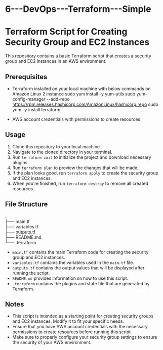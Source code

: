 # 6---DevOps---Terraform---Simple
# Terraform Script for Creating Security Group and EC2 Instances

This repository contains a basic Terraform script that creates a security group and EC2 instances in an AWS environment.

## Prerequisites
- Terraform installed on your local machine with below commands on Amazon Linux 2 instance
  sudo yum install -y yum-utils
  sudo yum-config-manager --add-repo https://rpm.releases.hashicorp.com/AmazonLinux/hashicorp.repo
  sudo yum -y install terraform
  
- AWS account credentials with permissions to create resources

## Usage
1. Clone this repository to your local machine.
2. Navigate to the cloned directory in your terminal.
3. Run `terraform init` to initialize the project and download necessary plugins.
4. Run `terraform plan` to preview the changes that will be made.
5. If the plan looks good, run `terraform apply` to create the security group and EC2 instances.
6. When you're finished, run `terraform destroy` to remove all created resources.

## File Structure
.  
├── main.tf  
├── variables.tf  
├── outputs.tf  
├── README.md  
└── .terraform    

- `main.tf` contains the main Terraform code for creating the security group and EC2 instances.
- `variables.tf` contains the variables used in the `main.tf` file.
- `outputs.tf` contains the output values that will be displayed after running the script.
- `README.md` provides information on how to use this script.
- `.terraform` contains the plugins and state file that are generated by Terraform.

## Notes
- This script is intended as a starting point for creating security groups and EC2 instances. Modify it to fit your specific needs.
- Ensure that you have AWS account credentials with the necessary permissions to create resources before running this script.
- Make sure to properly configure your security group settings to ensure the security of your AWS environment.

